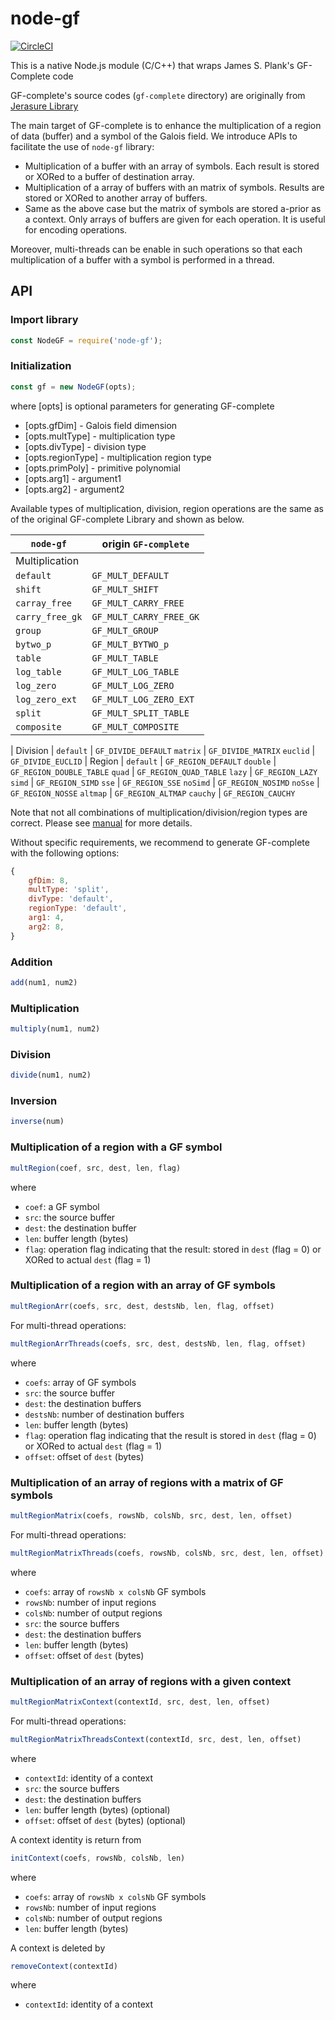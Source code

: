 # node-gf

[![CircleCI](https://circleci.com/gh/lamphamsy/node-gf.svg?style=svg)](https://circleci.com/gh/lamphamsy/node-gf)

This is a native Node.js module (C/C++) that wraps James S. Plank's GF-Complete
 code

GF-complete's source codes (`gf-complete` directory) are originally from
[Jerasure Library](http://lab.jerasure.org/jerasure/gf-complete)

The main target of GF-complete is to enhance the multiplication of a region
of data (buffer) and a symbol of the Galois field. We introduce APIs to
facilitate the use of `node-gf` library:

- Multiplication of a buffer with an array of symbols. Each result is
    stored or XORed to a buffer of destination array.
- Multiplication of a array of buffers with an matrix of symbols. Results are
    stored or XORed to another array of buffers.
- Same as the above case but the matrix of symbols are stored a-prior as a
    context. Only arrays of buffers are given for each operation. It is useful
    for encoding operations.

Moreover, multi-threads can be enable in such operations so that each
multiplication of a buffer with a symbol is performed in a thread.

## API

### Import library

```javascript
const NodeGF = require('node-gf');
```

### Initialization

```javascript
const gf = new NodeGF(opts);
```

where [opts] is optional parameters for generating GF-complete

- [opts.gfDim] - Galois field dimension
- [opts.multType] - multiplication type
- [opts.divType] - division type
- [opts.regionType] - multiplication region type
- [opts.primPoly] - primitive polynomial
- [opts.arg1] - argument1
- [opts.arg2] - argument2

Available types of multiplication, division, region operations are the same as
of the original GF-complete Library and shown as below.

`node-gf` | origin `GF-complete`
---|---|
Multiplication |
`default` | `GF_MULT_DEFAULT`
`shift` | `GF_MULT_SHIFT`
`carray_free` | `GF_MULT_CARRY_FREE`
`carry_free_gk` | `GF_MULT_CARRY_FREE_GK`
`group` | `GF_MULT_GROUP`
`bytwo_p` | `GF_MULT_BYTWO_p`
`table` | `GF_MULT_TABLE`
`log_table` | `GF_MULT_LOG_TABLE`
`log_zero` | `GF_MULT_LOG_ZERO`
`log_zero_ext` | `GF_MULT_LOG_ZERO_EXT`
`split` | `GF_MULT_SPLIT_TABLE`
`composite` | `GF_MULT_COMPOSITE`
|
Division |
`default` | `GF_DIVIDE_DEFAULT`
`matrix` | `GF_DIVIDE_MATRIX`
`euclid` | `GF_DIVIDE_EUCLID`
|
Region |
`default` | `GF_REGION_DEFAULT`
`double` | `GF_REGION_DOUBLE_TABLE`
`quad` | `GF_REGION_QUAD_TABLE`
`lazy` | `GF_REGION_LAZY`
`simd` | `GF_REGION_SIMD`
`sse` | `GF_REGION_SSE`
`noSimd` | `GF_REGION_NOSIMD`
`noSse` | `GF_REGION_NOSSE`
`altmap` | `GF_REGION_ALTMAP`
`cauchy` | `GF_REGION_CAUCHY`

Note that not all combinations of multiplication/division/region types are
correct. Please see
[manual](http://lab.jerasure.org/jerasure/gf-complete/tree/9f9f005a3fda204b4e4dadb6e27fc97708aa0afb/manual)
for more details.

Without specific requirements, we recommend to generate GF-complete with the
following options:

```javascript
{
    gfDim: 8,
    multType: 'split',
    divType: 'default',
    regionType: 'default',
    arg1: 4,
    arg2: 8,
}
```

### Addition

```javascript
add(num1, num2)
```

### Multiplication

```javascript
multiply(num1, num2)
```

### Division

```javascript
divide(num1, num2)
```

### Inversion

```javascript
inverse(num)
```

### Multiplication of a region with a GF symbol

```javascript
multRegion(coef, src, dest, len, flag)
```

where

- `coef`: a GF symbol
- `src`: the source buffer
- `dest`: the destination buffer
- `len`: buffer length (bytes)
- `flag`: operation flag indicating that the result: stored in `dest`
    (flag = 0) or XORed to actual `dest` (flag = 1)

### Multiplication of a region with an array of GF symbols

```javascript
multRegionArr(coefs, src, dest, destsNb, len, flag, offset)
```

For multi-thread operations:

```javascript
multRegionArrThreads(coefs, src, dest, destsNb, len, flag, offset)
```

where

- `coefs`: array of GF symbols
- `src`: the source buffer
- `dest`: the destination buffers
- `destsNb`: number of destination buffers
- `len`: buffer length (bytes)
- `flag`: operation flag indicating that the result is stored in `dest`
    (flag = 0) or XORed to actual `dest` (flag = 1)
- `offset`: offset of `dest` (bytes)

### Multiplication of an array of regions with a matrix of GF symbols

```javascript
multRegionMatrix(coefs, rowsNb, colsNb, src, dest, len, offset)
```

For multi-thread operations:

```javascript
multRegionMatrixThreads(coefs, rowsNb, colsNb, src, dest, len, offset)
```

where

- `coefs`: array of `rowsNb x colsNb` GF symbols
- `rowsNb`: number of input regions
- `colsNb`: number of output regions
- `src`: the source buffers
- `dest`: the destination buffers
- `len`: buffer length (bytes)
- `offset`: offset of `dest` (bytes)

### Multiplication of an array of regions with a given context

```javascript
multRegionMatrixContext(contextId, src, dest, len, offset)
```

For multi-thread operations:

```javascript
multRegionMatrixThreadsContext(contextId, src, dest, len, offset)
```

where

- `contextId`: identity of a context
- `src`: the source buffers
- `dest`: the destination buffers
- `len`: buffer length (bytes) (optional)
- `offset`: offset of `dest` (bytes) (optional)

A context identity is return from

```javascript
initContext(coefs, rowsNb, colsNb, len)
```

where

- `coefs`: array of `rowsNb x colsNb` GF symbols
- `rowsNb`: number of input regions
- `colsNb`: number of output regions
- `len`: buffer length (bytes)

A context is deleted by

```javascript
removeContext(contextId)
```

where

- `contextId`: identity of a context
